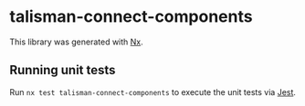 # talisman-connect-components

This library was generated with [Nx](https://nx.dev).

## Running unit tests

Run `nx test talisman-connect-components` to execute the unit tests via [Jest](https://jestjs.io).
